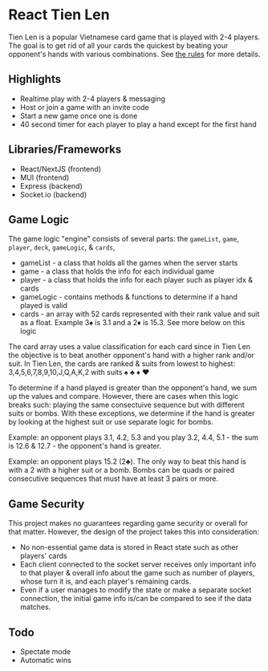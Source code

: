 # React Tien Len

Tien Len is a popular Vietnamese card game that is played with 2-4 players. The goal is to get rid of all your cards the quickest by beating your opponent's hands with various combinations. See [the rules](https://react-tienlen.vercel.app/) for more details.

## Highlights

- Realtime play with 2-4 players & messaging
- Host or join a game with an invite code
- Start a new game once one is done
- 40 second timer for each player to play a hand except for the first hand

## Libraries/Frameworks

- React/NextJS (frontend)
- MUI (frontend)
- Express (backend)
- Socket.io (backend)

## Game Logic

The game logic "engine" consists of several parts: the `gameList`, `game`, `player`, `deck`, `gameLogic`, & `cards`,

- gameList - a class that holds all the games when the server starts
- game - a class that holds the info for each individual game
- player - a class that holds the info for each player such as player idx & cards
- gameLogic - contains methods & functions to determine if a hand played is valid
- cards - an array with 52 cards represented with their rank value and suit as a float. Example 3♠ is 3.1 and a 2♦ is 15.3. See more below on this logic

The card array uses a value classification for each card since in Tien Len the objective is to beat another opponent's hand with a higher rank and/or suit. In Tien Len, the cards are ranked & suits from lowest to highest: 3,4,5,6,7,8,9,10,J,Q,A,K,2 with suits ♠ ♣ ♦ ♥

To determine if a hand played is greater than the opponent's hand, we sum up the values and compare. However, there are cases when this logic breaks such: playing the same consectuive sequence but with different suits or bombs. With these exceptions, we determine if the hand is greater by looking at the highest suit or use separate logic for bombs.

Example: an opponent plays 3.1, 4.2, 5.3 and you play 3.2, 4.4, 5.1 - the sum is 12.6 & 12.7 - the opponent's hand is greater.

Example: an opponent plays 15.2 (2♣). The only way to beat this hand is with a 2 with a higher suit or a bomb. Bombs can be quads or paired consecutive sequences that must have at least 3 pairs or more.

## Game Security

This project makes no guarantees regarding game security or overall for that matter. However, the design of the project takes this into consideration:

- No non-essential game data is stored in React state such as other players' cards 
- Each client connected to the socket server receives only important info to that player & overall info about the game such as number of players, whose turn it is, and each player's remaining cards.
- Even if a user manages to modify the state or make a separate socket connection, the initial game info is/can be compared to see if the data matches.

## Todo
- Spectate mode
- Automatic wins
